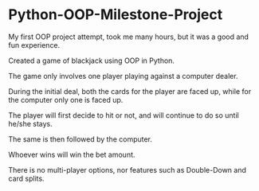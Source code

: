# Python-OOP-Milestone-Project

My first OOP project attempt, took me many hours, but it was a good and fun experience.

Created a game of blackjack using OOP in Python.

The game only involves one player playing against a computer dealer.

During the initial deal, both the cards for the player are faced up, while for the computer only one is faced up.

The player will first decide to hit or not, and will continue to do so until he/she stays.

The same is then followed by the computer.

Whoever wins will win the bet amount.

There is no multi-player options, nor features such as Double-Down and card splits.
